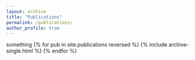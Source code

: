 ```yaml
---
layout: archive
title: "Publications"
permalink: /publications/
author_profile: true
---
```


something
{% for pub in site.publications reversed %}
  {% include archive-single.html %}
{% endfor %}